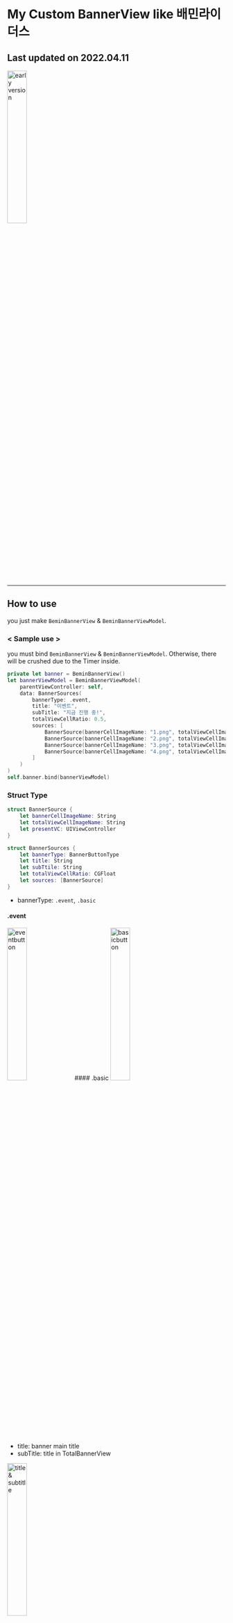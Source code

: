 # My Custom BannerView like 배민라이더스

## Last updated on 2022.04.11

<img src="https://kirkim.github.io/assets/storage/beminBanner/result.gif" width="30%" style="max-width:200px" alt="early version">

---

## How to use

you just make `BeminBannerView` & `BeminBannerViewModel`.

### &lt; Sample use &gt;

you must bind `BeminBannerView` & `BeminBannerViewModel`. Otherwise, there will be crushed due to the Timer inside.

```swift
private let banner = BeminBannerView()
let bannerViewModel = BeminBannerViewModel(
    parentViewController: self,
    data: BannerSources(
        bannerType: .event,
        title: "이벤트",
        subTitle: "지금 진행 중!",
        totalViewCellRatio: 0.5,
        sources: [
            BannerSource(bannerCellImageName: "1.png", totalViewCellImageName: "1.png", presentVC: Test1()),
            BannerSource(bannerCellImageName: "2.png", totalViewCellImageName: "2.png", presentVC: Test2()),
            BannerSource(bannerCellImageName: "3.png", totalViewCellImageName: "3.png", presentVC: Test3()),
            BannerSource(bannerCellImageName: "4.png", totalViewCellImageName: "4.png", presentVC: Test4())
        ]
    )
)
self.banner.bind(bannerViewModel)
```

### Struct Type

```swift
struct BannerSource {
    let bannerCellImageName: String
    let totalViewCellImageName: String
    let presentVC: UIViewController
}

struct BannerSources {
    let bannerType: BannerButtonType
    let title: String
    let subTtile: String
    let totalViewCellRatio: CGFloat
    let sources: [BannerSource]
}
```

- bannerType: `.event`, `.basic`

#### .event
<img src="https://kirkim.github.io/assets/storage/beminBanner/eventButton.gif" width="30%" style="max-width:200px" alt="eventbutton">
#### .basic
<img src="https://kirkim.github.io/assets/storage/beminBanner/basicButton.gif" width="30%" style="max-width:200px" alt="basicbutton">

- title: banner main title
- subTitle: title in TotalBannerView
<img src="https://kirkim.github.io/assets/storage/beminBanner/title_subtitle.png" width="30%" style="max-width:200px" alt="title & subtitle">

- totalViewCellRatio:
<img src="https://kirkim.github.io/assets/storage/beminBanner/ratio.png" width="30%" style="max-width:200px" alt="ratio">
    totalViewCellRatio = B / A
